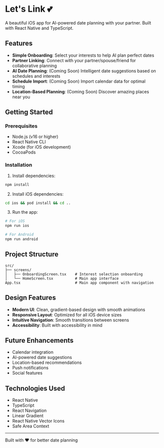 # Let's Link 💕

A beautiful iOS app for AI-powered date planning with your partner. Built with React Native and TypeScript.

## Features

- **Simple Onboarding**: Select your interests to help AI plan perfect dates
- **Partner Linking**: Connect with your partner/spouse/friend for collaborative planning
- **AI Date Planning**: (Coming Soon) Intelligent date suggestions based on schedules and interests
- **Schedule Import**: (Coming Soon) Import calendar data for optimal timing
- **Location-Based Planning**: (Coming Soon) Discover amazing places near you

## Getting Started

### Prerequisites

- Node.js (v16 or higher)
- React Native CLI
- Xcode (for iOS development)
- CocoaPods

### Installation

1. Install dependencies:
```bash
npm install
```

2. Install iOS dependencies:
```bash
cd ios && pod install && cd ..
```

3. Run the app:
```bash
# For iOS
npm run ios

# For Android
npm run android
```

## Project Structure

```
src/
├── screens/
│   ├── OnboardingScreen.tsx    # Interest selection onboarding
│   └── HomeScreen.tsx          # Main app interface
App.tsx                         # Main app component with navigation
```

## Design Features

- **Modern UI**: Clean, gradient-based design with smooth animations
- **Responsive Layout**: Optimized for all iOS device sizes
- **Intuitive Navigation**: Smooth transitions between screens
- **Accessibility**: Built with accessibility in mind

## Future Enhancements

- Calendar integration
- AI-powered date suggestions
- Location-based recommendations
- Push notifications
- Social features

## Technologies Used

- React Native
- TypeScript
- React Navigation
- Linear Gradient
- React Native Vector Icons
- Safe Area Context

---

Built with ❤️ for better date planning
